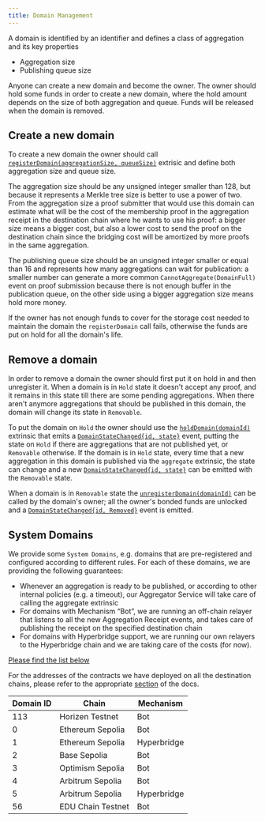 ```yaml
---
title: Domain Management
---
```


A domain is identified by an identifier and defines a class of aggregation and its key properties

- Aggregation size
- Publishing queue size

Anyone can create a new domain and become the owner. The owner should hold some funds in order to create a new domain, where the hold amount depends on the size of both aggregation and queue. Funds will be released when the domain is removed.

## Create a new domain

To create a new domain the owner should call [`registerDomain(aggregationSize, queueSize)`](../02-mainchain/04-mainchain_api.md#registerdomain) extrisic and define both aggregation size and queue size.

The aggregation size should be any unsigned integer smaller than 128, but because it represents a Merkle tree size is better to use a power of two. From the aggregation size a proof submitter that would use this domain can estimate what will be the cost of the membership proof in the aggregation receipt in the destination chain where he wants to use his proof: a bigger size means a bigger cost, but also a lower cost to send the proof on the destination chain since the bridging cost will be amortized by more proofs in the same aggregation.

The publishing queue size should be an unsigned integer smaller or equal than 16 and represents how many aggregations can wait for publication: a smaller number can generate a more common `CannotAggregate(DomainFull)` event on proof submission because there is not enough buffer in the publication queue, on the other side using a bigger aggregation size means hold more money.

If the owner has not enough funds to cover for the storage cost needed to maintain the domain the `registerDomain` call fails, otherwise the funds are put on hold for all the domain's life.

## Remove a domain

In order to remove a domain the owner should first put it on hold in and then unregister it. When a domain is in `Hold` state it doesn't accept any proof, and it remains in this state till there are some pending aggregations. When there aren't anymore aggregations that should be published in this domain, the domain will change its state in `Removable`.

To put the domain on `Hold` the owner should use the [`holdDomain(domainId)`](../02-mainchain/04-mainchain_api.md#holddomain) extrinsic that emits a [`DomainStateChanged{id, state}`](../02-mainchain/04-mainchain_api.md#domainstatechanged) event, putting the state on `Hold` if there are aggregations that are not published yet, or `Removable` otherwise. If the domain is in `Hold` state, every time that a new aggregation in this domain is published via the `aggregate` extrinsic, the state can change and a new [`DomainStateChanged{id, state}`](../02-mainchain/04-mainchain_api.md#domainstatechanged) can be emitted with the `Removable` state.

When a domain is in `Removable` state the [`unregisterDomain(domainId)`](../02-mainchain/04-mainchain_api.md#unregisterdomain) can be called by the domain's owner; all the owner's bonded funds are unlocked and a [`DomainStateChanged{id, Removed}`](../02-mainchain/04-mainchain_api.md#domainstatechanged) event is emitted.

## System Domains

We provide some `System Domains`, e.g. domains that are pre-registered and configured according to different rules.
For each of these domains, we are providing the following guarantees:

- Whenever an aggregation is ready to be published, or according to other internal policies (e.g. a timeout), our Aggregator Service will take care of calling the aggregate extrinsic
- For domains with Mechanism “Bot”, we are running an off-chain relayer that listens to all the new Aggregation Receipt events, and takes care of publishing the receipt on the specified destination chain
- For domains with Hyperbridge support, we are running our own relayers to the Hyperbridge chain and we are taking care of the costs (for now).

[Please find the list below](#listdomains)

For the addresses of the contracts we have deployed on all the destination chains, please refer to the appropriate [section](../../overview/06-contract-addresses.md) of the docs.

| Domain ID | Chain             | Mechanism   |
| --------- | ----------------- | ----------- |
| 113         | Horizen Testnet  | Bot         |
| 0         | Ethereum Sepolia  | Bot         |
| 1         | Ethereum Sepolia  | Hyperbridge |
| 2         | Base Sepolia      | Bot         |
| 3         | Optimism Sepolia  | Bot         |
| 4         | Arbitrum Sepolia  | Bot         |
| 5         | Arbitrum Sepolia  | Hyperbridge |
| 56        | EDU Chain Testnet | Bot         |
